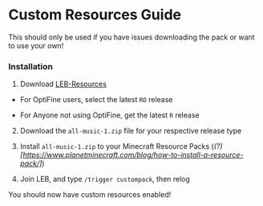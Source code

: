 # Custom Resources Guide

This should only be used if you have issues downloading the pack or want to use your own!

### Installation

1. Download [LEB-Resources](https://github.com/DBTDerpbox/LEB-Resources/releases)

* For OptiFine users, select the latest `RO` release

* For Anyone not using OptiFine, get the latest `R` release

2. Download the `all-music-1.zip` file for your respective release type

3. Install `all-music-1.zip` to your Minecraft Resource Packs (*(?)[https://www.planetminecraft.com/blog/how-to-install-a-resource-pack/]*)

4. Join LEB, and type `/trigger custompack`, then relog

You should now have custom resources enabled!